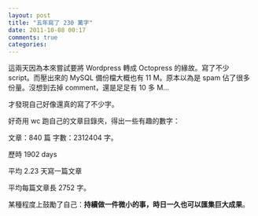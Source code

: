 ```yaml
---
layout: post
title: "五年寫了 230 萬字"
date: 2011-10-08 00:17
comments: true
categories: 
---
```


這兩天因為本來嘗試要將 Wordpress 轉成 Octopress 的緣故。寫了不少 script。而壓出來的 MySQL 備份檔大概也有 11 M。原本以為是 spam 佔了很多份量。沒想到去掉 comment，還是足足有 10 多 M...

才發現自己好像還真的寫了不少字。

好奇用 wc 跑自己的文章目錄夾，得出一些有趣的數字：

文章：840 篇
字數：2312404 字。

歷時 1902 days

平均 2.23 天寫一篇文章

平均每篇文章長 2752 字。

某種程度上鼓勵了自己：**持續做一件微小的事，時日一久也可以匯集巨大成果**。